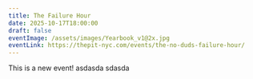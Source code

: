 ```yaml
---
title: The Failure Hour
date: 2025-10-17T18:00:00
draft: false
eventImage: /assets/images/Yearbook_v1@2x.jpg
eventLink: https://thepit-nyc.com/events/the-no-duds-failure-hour/
---
```

This is a new event! asdasda sdasda